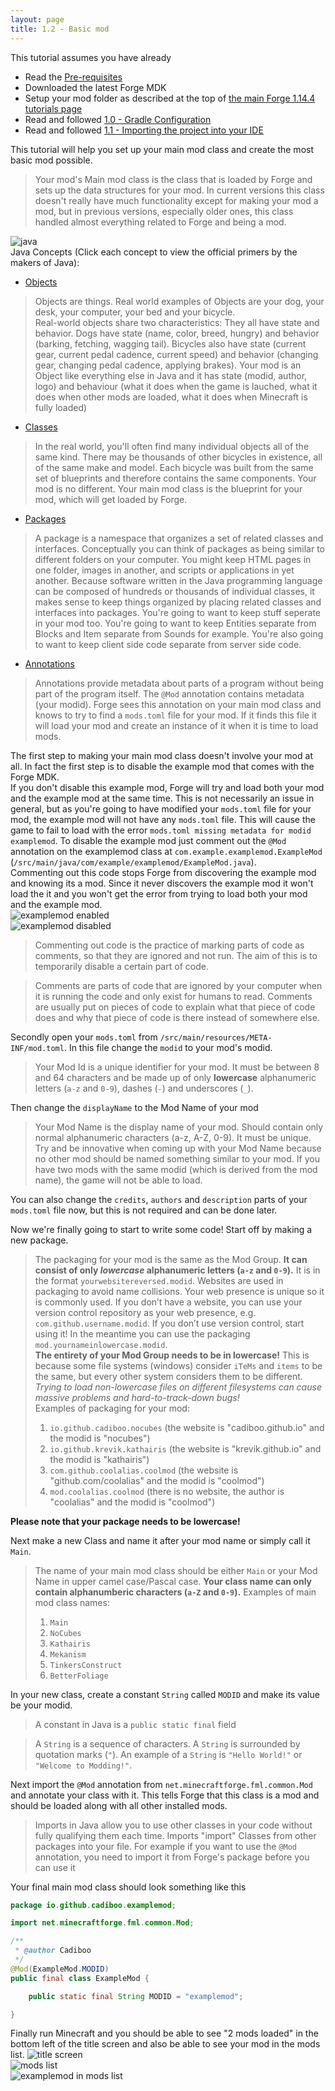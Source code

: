 ```yaml
---
layout: page
title: 1.2 - Basic mod
---
```

This tutorial assumes you have already
- Read the [Pre-requisites](https://cadiboo.github.io/tutorials/Pre-requisites)
- Downloaded the latest Forge MDK
- Setup your mod folder as described at the top of [the main Forge 1.14.4 tutorials page](/tutorials/1.14.4/forge/)
- Read and followed [1.0 - Gradle Configuration](https://cadiboo.github.io/tutorials/1.14.4/forge/1.0-gradle-configuration/)
- Read and followed [1.1 - Importing the project into your IDE](https://cadiboo.github.io/tutorials/1.14.4/forge/1.1-importing-project/)

This tutorial will help you set up your main mod class and create the most basic mod possible.
> Your mod's Main mod class is the class that is loaded by Forge and sets up the data structures for your mod. In current versions this class doesn't really have much functionality except for making your mod a mod, but in previous versions, especially older ones, this class handled almost everything related to Forge and being a mod.

![java](/tutorials/1.14.4/forge/1.2-basic-mod/java.png "java")  
Java Concepts (Click each concept to view the official primers by the makers of Java):  
- [Objects](https://docs.oracle.com/javase/tutorial/java/concepts/object.html)
> Objects are things. Real world examples of Objects are your dog, your desk, your computer, your bed and your bicycle.  
> Real-world objects share two characteristics: They all have state and behavior. Dogs have state (name, color, breed, hungry) and behavior (barking, fetching, wagging tail). Bicycles also have state (current gear, current pedal cadence, current speed) and behavior (changing gear, changing pedal cadence, applying brakes).
> Your mod is an Object like everything else in Java and it has state (modid, author, logo) and behaviour (what it does when the game is lauched, what it does when other mods are loaded, what it does when Minecraft is fully loaded)

- [Classes](https://docs.oracle.com/javase/tutorial/java/concepts/class.html)
> In the real world, you'll often find many individual objects all of the same kind. There may be thousands of other bicycles in existence, all of the same make and model. Each bicycle was built from the same set of blueprints and therefore contains the same components.
> Your mod is no different. Your main mod class is the blueprint for your mod, which will get loaded by Forge.

- [Packages](https://docs.oracle.com/javase/tutorial/java/concepts/package.html)
> A package is a namespace that organizes a set of related classes and interfaces. Conceptually you can think of packages as being similar to different folders on your computer. You might keep HTML pages in one folder, images in another, and scripts or applications in yet another. Because software written in the Java programming language can be composed of hundreds or thousands of individual classes, it makes sense to keep things organized by placing related classes and interfaces into packages.
> You're going to want to keep stuff seperate in your mod too. You're going to want to keep Entities separate from Blocks and Item separate from Sounds for example. You're also going to want to keep client side code separate from server side code.

- [Annotations](https://docs.oracle.com/javase/tutorial/java/annotations/)
> Annotations provide metadata about parts of a program without being part of the program itself. The `@Mod` annotation contains metadata (your modid). Forge sees this annotation on your main mod class and knows to try to find a `mods.toml` file for your mod. If it finds this file it will load your mod and create an instance of it when it is time to load mods.

The first step to making your main mod class doesn't involve your mod at all. In fact the first step is to disable the example mod that comes with the Forge MDK.  
If you don't disable this example mod, Forge will try and load both your mod and the example mod at the same time. This is not necessarily an issue in general, but as you're going to have modified your `mods.toml` file for your mod, the example mod will not have any `mods.toml` file. This will cause the game to fail to load with the error `mods.toml missing metadata for modid examplemod`. To disable the example mod just comment out the `@Mod` annotation on the examplemod class at `com.example.examplemod.ExampleMod` (`/src/main/java/com/example/examplemod/ExampleMod.java`).  
Commenting out this code stops Forge from discovering the example mod and knowing its a mod. Since it never discovers the example mod it won't load the it and you won't get the error from trying to load both your mod and the example mod.  
![examplemod enabled](/tutorials/1.14.4/forge/1.2-basic-mod/examplemod-enabled.png "examplemod enabled")  
![examplemod disabled](/tutorials/1.14.4/forge/1.2-basic-mod/examplemod-disabled.png "examplemod disabled")
> Commenting out code is the practice of marking parts of code as comments, so that they are ignored and not run. The aim of this is to temporarily disable a certain part of code.

> Comments are parts of code that are ignored by your computer when it is running the code and only exist for humans to read. Comments are usually put on pieces of code to explain what that piece of code does and why that piece of code is there instead of somewhere else.

Secondly open your `mods.toml` from `/src/main/resources/META-INF/mod.toml`. In this file change the `modid` to your mod's modid.
> Your Mod Id is a unique identifier for your mod. It must be between 8 and 64 characters and be made up of only **lowercase** alphanumeric letters (`a-z` and `0-9`), dashes (`-`) and underscores (`_`).

Then change the `displayName` to the Mod Name of your mod
> Your Mod Name is the display name of your mod. Should contain only normal alphanumeric characters (a-z, A-Z, 0-9). It must be unique. Try and be innovative when coming up with your Mod Name because no other mod should be named something similar to your mod. If you have two mods with the same modid (which is derived from the mod name), the game will not be able to load.

You can also change the `credits`, `authors` and `description` parts of your `mods.toml` file now, but this is not required and can be done later.

Now we're finally going to start to write some code!
Start off by making a new package.
> The packaging for your mod is the same as the Mod Group. **It can consist of only *lowercase* alphanumeric letters (`a-z` and `0-9`).** It is in the format `yourwebsitereversed.modid`. Websites are used in packaging to avoid name collisions. Your web presence is unique so it is commonly used. If you don’t have a website, you can use your version control repository as your web presence, e.g. `com.github.username.modid`. If you don’t use version control, start using it! In the meantime you can use the packaging `mod.yournameinlowercase.modid`.  
**The entirety of your Mod Group needs to be in lowercase!** This is because some file systems (windows) consider `iTeMs` and `items` to be the same, but every other system considers them to be different. *Trying to load non-lowercase files on different filesystems can cause massive problems and hard-to-track-down bugs!*  
Examples of packaging for your mod:  
> 1) `io.github.cadiboo.nocubes` (the website is "cadiboo.github.io" and the modid is "nocubes")  
> 2) `io.github.krevik.kathairis` (the website is "krevik.github.io" and the modid is "kathairis")  
> 3) `com.github.coolalias.coolmod` (the website is "github.com/coolalias" and the modid is "coolmod")  
> 4) `mod.coolalias.coolmod` (there is no website, the author is "coolalias" and the modid is "coolmod")

**Please note that your package needs to be lowercase!**  

Next make a new Class and name it after your mod name or simply call it `Main`.
> The name of your main mod class should be either `Main` or your Mod Name in upper camel case/Pascal case. **Your class name can only contain alphanumberic characters (`a-Z` and `0-9`).** Examples of main mod class names:  
> 1) `Main`  
> 2) `NoCubes`  
> 3) `Kathairis`  
> 4) `Mekanism`  
> 5) `TinkersConstruct`  
> 6) `BetterFoliage`

In your new class, create a constant `String` called `MODID` and make its value be your modid.
> A constant in Java is a `public static final` field

> A `String` is a sequence of characters. A `String` is surrounded by quotation marks (`"`). An example of a `String` is `"Hello World!"` or `"Welcome to Modding!"`.

Next import the `@Mod` annotation from `net.minecraftforge.fml.common.Mod` and annotate your class with it. This tells Forge that this class is a mod and should be loaded along with all other installed mods.
> Imports in Java allow you to use other classes in your code without fully qualifying them each time. Imports "import" Classes from other packages into your file. For example if you want to use the `@Mod` annotation, you need to import it from Forge's package before you can use it

Your final main mod class should look something like this
```java
package io.github.cadiboo.examplemod;

import net.minecraftforge.fml.common.Mod;

/**
 * @author Cadiboo
 */
@Mod(ExampleMod.MODID)
public final class ExampleMod {

	public static final String MODID = "examplemod";

}
```

Finally run Minecraft and you should be able to see "2 mods loaded" in the bottom left of the title screen and also be able to see your mod in the mods list.
![title screen](/tutorials/1.14.4/forge/1.2-basic-mod/title-screen.png "title screen")  
![mods list](/tutorials/1.14.4/forge/1.2-basic-mod/mods-list.png "mods list")  
![examplemod in mods list](/tutorials/1.14.4/forge/1.2-basic-mod/examplemod-in-mods-list.png "examplemod in mods list")
